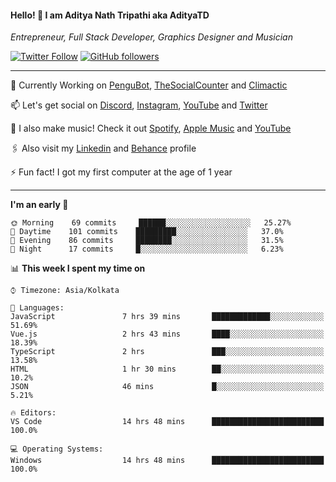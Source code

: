 <h4>Hello! 👋 I am Aditya Nath Tripathi aka AdityaTD</h4>
<p><em>Entrepreneur, Full Stack Developer, Graphics Designer and Musician</em></p>

[![Twitter Follow](https://img.shields.io/twitter/follow/adityatripathid?label=Follow)](https://twitter.com/adityatripathid)
[![GitHub followers](https://img.shields.io/github/followers/AdityaTD?label=Follow&style=social)](https://github.com/AdityaTD)

----
🔭 Currently Working on [PenguBot](https://github.com/PenguBot), [TheSocialCounter](https://thesocialcounter.com) and [Climactic](https://climactic.co)

📫 Let's get social on [Discord](https://discord.gg/cu8aMYw), [Instagram](https://instagram.com/aditya_td), [YouTube](https://youtube.com/AdityaTD) and [Twitter](https://twitter.com/adityatripathid)

🎵 I also make music! Check it out [Spotify](https://open.spotify.com/artist/3MKIyx6JG4TwZNSHnmNyMm), [Apple Music](https://music.apple.com/us/artist/aditya-tripathi/1504395195) and [YouTube](https://youtube.com/AdityaTD)

🖇️ Also visit my [Linkedin](https://www.linkedin.com/in/adityatd) and [Behance](https://www.behance.net/AdityaTD) profile

⚡ Fun fact! I got my first computer at the age of 1 year

----

<!--START_SECTION:waka-->
**I'm an early 🐤** 

```text
🌞 Morning    69 commits     ██████░░░░░░░░░░░░░░░░░░░   25.27% 
🌆 Daytime    101 commits    █████████░░░░░░░░░░░░░░░░   37.0% 
🌃 Evening    86 commits     ████████░░░░░░░░░░░░░░░░░   31.5% 
🌙 Night      17 commits     █░░░░░░░░░░░░░░░░░░░░░░░░   6.23%

```


📊 **This week I spent my time on** 

```text
⌚︎ Timezone: Asia/Kolkata

💬 Languages: 
JavaScript               7 hrs 39 mins       █████████████░░░░░░░░░░░░   51.69% 
Vue.js                   2 hrs 43 mins       ████░░░░░░░░░░░░░░░░░░░░░   18.39% 
TypeScript               2 hrs               ███░░░░░░░░░░░░░░░░░░░░░░   13.58% 
HTML                     1 hr 30 mins        ██░░░░░░░░░░░░░░░░░░░░░░░   10.2% 
JSON                     46 mins             █░░░░░░░░░░░░░░░░░░░░░░░░   5.21%

🔥 Editors: 
VS Code                  14 hrs 48 mins      █████████████████████████   100.0%

💻 Operating Systems: 
Windows                  14 hrs 48 mins      █████████████████████████   100.0%

```


<!--END_SECTION:waka-->